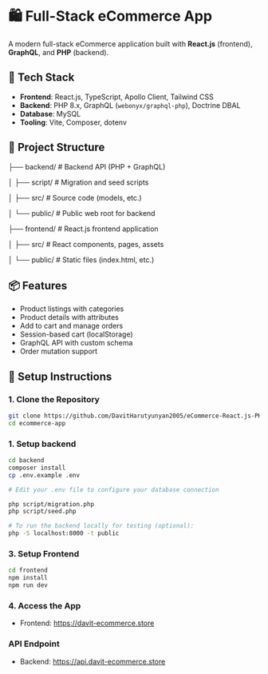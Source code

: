 # 🛍️ Full-Stack eCommerce App

A modern full-stack eCommerce application built with **React.js** (frontend), **GraphQL**, and **PHP** (backend).

## 🚀 Tech Stack

- **Frontend**: React.js, TypeScript, Apollo Client, Tailwind CSS
- **Backend**: PHP 8.x, GraphQL (`webonyx/graphql-php`), Doctrine DBAL
- **Database**: MySQL
- **Tooling**: Vite, Composer, dotenv

## 📂 Project Structure
├── backend/              # Backend API (PHP + GraphQL)

│   ├── script/           # Migration and seed scripts

│   ├── src/              # Source code (models, etc.)

│   └── public/           # Public web root for backend

├── frontend/             # React.js frontend application

│   ├── src/              # React components, pages, assets

│   └── public/           # Static files (index.html, etc.)

## 📦 Features

- Product listings with categories
- Product details with attributes
- Add to cart and manage orders
- Session-based cart (localStorage)
- GraphQL API with custom schema
- Order mutation support

## 🔧 Setup Instructions

### 1. Clone the Repository

```bash
git clone https://github.com/DavitHarutyunyan2005/eCommerce-React.js-PHP-.git ecommerce-app
cd ecommerce-app
```

### 1. Setup backend

```bash
cd backend
composer install
cp .env.example .env

# Edit your .env file to configure your database connection

php script/migration.php
php script/seed.php

# To run the backend locally for testing (optional):
php -S localhost:8000 -t public

```

### 3. Setup Frontend

```bash
cd frontend
npm install
npm run dev
```

### 4. Access the App

- Frontend: https://davit-ecommerce.store

### API Endpoint

- Backend: https://api.davit-ecommerce.store
